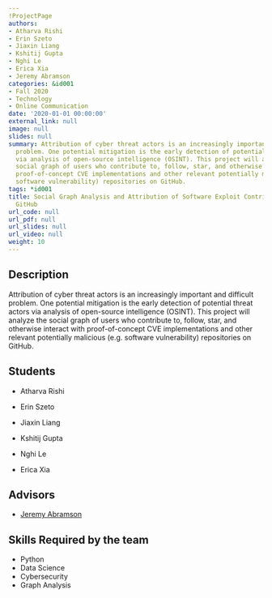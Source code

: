 ```yaml
---
!ProjectPage
authors:
- Atharva Rishi
- Erin Szeto
- Jiaxin Liang
- Kshitij Gupta
- Nghi Le
- Erica Xia
- Jeremy Abramson
categories: &id001
- Fall 2020
- Technology
- Online Communication
date: '2020-01-01 00:00:00'
external_link: null
image: null
slides: null
summary: Attribution of cyber threat actors is an increasingly important and difficult
  problem. One potential mitigation is the early detection of potential threat actors
  via analysis of open-source intelligence (OSINT). This project will analyze the
  social graph of users who contribute to, follow, star, and otherwise interact with
  proof-of-concept CVE implementations and other relevant potentially malicious (e.g.
  software vulnerability) repositories on GitHub.
tags: *id001
title: Social Graph Analysis and Attribution of Software Exploit Contributors Using
  GitHub
url_code: null
url_pdf: null
url_slides: null
url_video: null
weight: 10
---
```

## Description

Attribution of cyber threat actors is an increasingly important and difficult problem. One potential mitigation is the early detection of potential threat actors via analysis of open-source intelligence (OSINT). This project will analyze the social graph of users who contribute to, follow, star, and otherwise interact with proof-of-concept CVE implementations and other relevant potentially malicious (e.g. software vulnerability) repositories on GitHub.





## Students

* Atharva Rishi

* Erin Szeto

* Jiaxin Liang

* Kshitij Gupta

* Nghi Le

* Erica Xia

## Advisors

* [Jeremy Abramson](../../../author/jeremy-abramson)

## Skills Required by the team


* Python
* Data Science
* Cybersecurity
* Graph Analysis